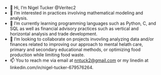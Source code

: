 - 👋 Hi, I’m Nigel Tucker @Veritec2
- 👀 I’m interested in practices involving mathematical modeling and analysis.
- 🌱 I’m currently learning programming languages such as Python, C, and SQL as well as financial advisory practices such as vertical and horizontal analysis and trade development.
- 💞️ I’m looking to collaborate on projects invovling analyzing data and/or finances related to improving our approach to mental helath care, primary and secondary educational methods, or optimizing food production while limiting food waste.
- 📫 You to reach me via email at nntuck2@gmail.com or my linedin at linkedin.com/in/nigel-tucker-679576264.

<!---
Veritec2/Veritec2 is a ✨ special ✨ repository because its `README.md` (this file) appears on your GitHub profile.
You can click the Preview link to take a look at your changes.
--->

